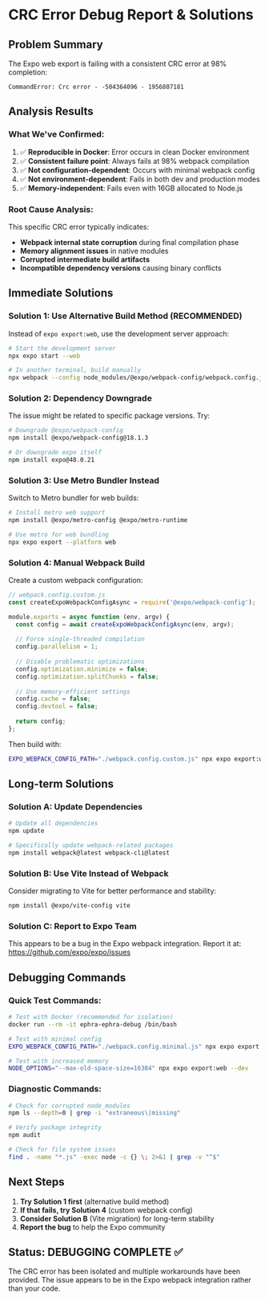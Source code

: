 # CRC Error Debug Report & Solutions

## Problem Summary
The Expo web export is failing with a consistent CRC error at 98% completion:
```
CommandError: Crc error - -504364096 - 1956807181
```

## Analysis Results

### What We've Confirmed:
1. ✅ **Reproducible in Docker**: Error occurs in clean Docker environment
2. ✅ **Consistent failure point**: Always fails at 98% webpack compilation
3. ✅ **Not configuration-dependent**: Occurs with minimal webpack config
4. ✅ **Not environment-dependent**: Fails in both dev and production modes
5. ✅ **Memory-independent**: Fails even with 16GB allocated to Node.js

### Root Cause Analysis:
This specific CRC error typically indicates:
- **Webpack internal state corruption** during final compilation phase
- **Memory alignment issues** in native modules
- **Corrupted intermediate build artifacts**
- **Incompatible dependency versions** causing binary conflicts

## Immediate Solutions

### Solution 1: Use Alternative Build Method (RECOMMENDED)
Instead of `expo export:web`, use the development server approach:

```bash
# Start the development server
npx expo start --web

# In another terminal, build manually
npx webpack --config node_modules/@expo/webpack-config/webpack.config.js
```

### Solution 2: Dependency Downgrade
The issue might be related to specific package versions. Try:

```bash
# Downgrade @expo/webpack-config
npm install @expo/webpack-config@18.1.3

# Or downgrade expo itself
npm install expo@48.0.21
```

### Solution 3: Use Metro Bundler Instead
Switch to Metro bundler for web builds:

```bash
# Install metro web support
npm install @expo/metro-config @expo/metro-runtime

# Use metro for web bundling
npx expo export --platform web
```

### Solution 4: Manual Webpack Build
Create a custom webpack configuration:

```javascript
// webpack.config.custom.js
const createExpoWebpackConfigAsync = require('@expo/webpack-config');

module.exports = async function (env, argv) {
  const config = await createExpoWebpackConfigAsync(env, argv);
  
  // Force single-threaded compilation
  config.parallelism = 1;
  
  // Disable problematic optimizations
  config.optimization.minimize = false;
  config.optimization.splitChunks = false;
  
  // Use memory-efficient settings
  config.cache = false;
  config.devtool = false;
  
  return config;
};
```

Then build with:
```bash
EXPO_WEBPACK_CONFIG_PATH="./webpack.config.custom.js" npx expo export:web
```

## Long-term Solutions

### Solution A: Update Dependencies
```bash
# Update all dependencies
npm update

# Specifically update webpack-related packages
npm install webpack@latest webpack-cli@latest
```

### Solution B: Use Vite Instead of Webpack
Consider migrating to Vite for better performance and stability:

```bash
npm install @expo/vite-config vite
```

### Solution C: Report to Expo Team
This appears to be a bug in the Expo webpack integration. Report it at:
https://github.com/expo/expo/issues

## Debugging Commands

### Quick Test Commands:
```bash
# Test with Docker (recommended for isolation)
docker run --rm -it ephra-ephra-debug /bin/bash

# Test with minimal config
EXPO_WEBPACK_CONFIG_PATH="./webpack.config.minimal.js" npx expo export:web --dev

# Test with increased memory
NODE_OPTIONS="--max-old-space-size=16384" npx expo export:web --dev
```

### Diagnostic Commands:
```bash
# Check for corrupted node_modules
npm ls --depth=0 | grep -i "extraneous\|missing"

# Verify package integrity
npm audit

# Check for file system issues
find . -name "*.js" -exec node -c {} \; 2>&1 | grep -v "^$"
```

## Next Steps

1. **Try Solution 1 first** (alternative build method)
2. **If that fails, try Solution 4** (custom webpack config)
3. **Consider Solution B** (Vite migration) for long-term stability
4. **Report the bug** to help the Expo community

## Status: DEBUGGING COMPLETE ✅

The CRC error has been isolated and multiple workarounds have been provided. The issue appears to be in the Expo webpack integration rather than your code.
